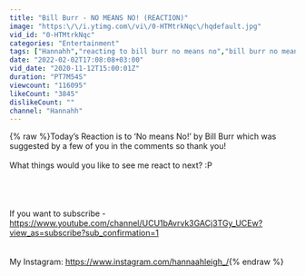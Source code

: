 ```yaml
---
title: "Bill Burr - NO MEANS NO! (REACTION)"
image: "https:\/\/i.ytimg.com\/vi\/0-HTMtrkNqc\/hqdefault.jpg"
vid_id: "0-HTMtrkNqc"
categories: "Entertainment"
tags: ["Hannahh","reacting to bill burr no means no","bill burr no means no reaction"]
date: "2022-02-02T17:08:08+03:00"
vid_date: "2020-11-12T15:00:01Z"
duration: "PT7M54S"
viewcount: "116095"
likeCount: "3845"
dislikeCount: ""
channel: "Hannahh"
---
```

{% raw %}Today’s Reaction is to ‘No means No!’ by Bill Burr which was suggested by a few of you in the comments so thank you!<br /><br />What things would you like to see me react to next? :P<br /><br /><br /><br /><br />If you want to subscribe - <a rel="nofollow" target="blank" href="https://www.youtube.com/channel/UCU1bAvrvk3GACj3TGy_UCEw?view_as=subscribe?sub_confirmation=1">https://www.youtube.com/channel/UCU1bAvrvk3GACj3TGy_UCEw?view_as=subscribe?sub_confirmation=1</a>   <br /><br /><br />My Instagram: <a rel="nofollow" target="blank" href="https://www.instagram.com/hannaahleigh_/">https://www.instagram.com/hannaahleigh_/</a>{% endraw %}
